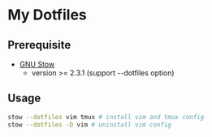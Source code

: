 # My Dotfiles

## Prerequisite
- [GNU Stow](https://www.gnu.org/software/stow/)
  - version >= 2.3.1 (support --dotfiles option)

## Usage
```bash
stow --dotfiles vim tmux # install vim and tmux config
stow --dotfiles -D vim # uninstall vim config
```
